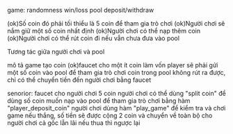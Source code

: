 game:
    randomness
    win/loss
    pool
    deposit/withdraw


(ok)Số coin đó phải tối thiểu là 5 coin để tham gia trò chơi
(ok)Người chơi sẽ nắm giữ một số coin nhất định
(ok)Người chơi có thể nạp thêm coin
(ok)Người chơi có thể rút coin đi nếu vẫn chưa đưa vào pool 

Tương tác giữa người chơi và pool



mô tả game
tạo coin
(ok)faucet cho một ít coin làm vốn
player sẽ phải gửi một số coin vào pool để tham gia trò chơi
coin trong pool không rút ra được, chỉ có thể chuyển tiền đến người chơi bằng faucet 


senorior:
faucet cho người chơi 5 coin
người chơi có thể dùng "split coin" để dùng số coin muốn nạp vào pool để tham gia trò chơi bằng hàm "player_deposit_coin"
người chơi dùng hàm "play_game" để kiểm tra và chơi game
nếu thắng, số tiền sẽ được cộng 2 coin và chuyển về toàn bộ cho người chơi cả gốc lẫn lãi
nếu thua thì ngược lại